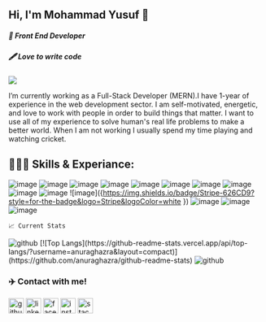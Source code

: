## Hi, I'm  Mohammad Yusuf 👋
##### 👑 Front End Developer
##### 🖋 Love to write code

![](https://komarev.com/ghpvc/?username=your-github-mohammadyusuf123&label=PROFILE+VIEWS)

I’m currently working as a Full-Stack Developer (MERN).I have 1-year of experience in the web development sector. I am self-motivated, energetic, and love to work with people in order to build things that matter.
I want to use all of my experience to solve human's real life problems to make a better world. 
When I am not working I usually spend my time playing and watching cricket.

  ## 👨🏻‍💻 Skills & Experiance:
  
 ![image]({https://img.shields.io/badge/HTML5-E34F26?style=for-the-badge&logo=html5&logoColor=white}) ![image]({https://img.shields.io/badge/CSS3-1572B6?style=for-the-badge&logo=css3&logoColor=white}) ![image]({https://img.shields.io/badge/JavaScript-323330?style=for-the-badge&logo=javascript&logoColor=F7DF1E}) ![image]({https://img.shields.io/badge/React-20232A?style=for-the-badge&logo=react&logoColor=61DAFB}) ![image]({https://img.shields.io/badge/Node.js-339933?style=for-the-badge&logo=nodedotjs&logoColor=white}) ![image]({https://img.shields.io/badge/JWT-000000?style=for-the-badge&logo=JSON%20web%20tokens&logoColor=white}) ![image]({https://img.shields.io/badge/Express.js-000000?style=for-the-badge&logo=express&logoColor=white}) ![image]({https://img.shields.io/badge/firebase-ffca28?style=for-the-badge&logo=firebase&logoColor=black}) ![image]({https://img.shields.io/badge/Bootstrap-563D7C?style=for-the-badge&logo=bootstrap&logoColor=white}) ![image]({https://img.shields.io/badge/MongoDB-4EA94B?style=for-the-badge&logo=mongodb&logoColor=white}) ![image]({https://img.shields.io/badge/Stripe-626CD9?style=for-the-badge&logo=Stripe&logoColor=white
}) ![image]({https://img.shields.io/badge/Visual_Studio_Code-0078D4?style=for-the-badge&logo=visual%20studio%20code&logoColor=white}) ![image]({BadgeURLHere}) ![image]({}) 

    📈 Current Stats
    
  
  <img src='https://github-readme-stats.vercel.app/api?username=mohammadyusuf123' alt='github'>
[![Top Langs](https://github-readme-stats.vercel.app/api/top-langs/?username=anuraghazra&layout=compact)](https://github.com/anuraghazra/github-readme-stats)  <img src='https://github-readme-streak-stats.herokuapp.com/?user=mohammadyusuf123' alt='github'>

  ### ✈️ Contact with me!
[<img src='https://img.shields.io/badge/GitHub-100000?style=for-the-badge&logo=github&logoColor=white' alt='github' height='30'>](https://github.com/mohammadyusuf123)  [<img src='https://img.shields.io/badge/LinkedIn-0077B5?style=for-the-badge&logo=linkedin&logoColor=white' alt='linkedin' height='30'>](https://www.linkedin.com/in/nohammadyusuf123/)  [<img src='https://img.shields.io/badge/Facebook-1877F2?style=for-the-badge&logo=facebook&logoColor=white' alt='facebook' height='30'>](https://www.facebook.com/nohammadyusuf123)  [<img src='https://img.shields.io/badge/Instagram-E4405F?style=for-the-badge&logo=instagram&logoColor=white' alt='instagram' height='30'>](https://www.instagram.com/zayn_yusuf_/)                      [<img src='https://img.shields.io/badge/Stack_Overflow-FE7A16?style=for-the-badge&logo=stack-overflow&logoColor=white' alt='stackoverflow' height='30'>](https://stackoverflow.com/users/https://stackoverflow.com/users/19068029/mohammad-yusuf)  

  

